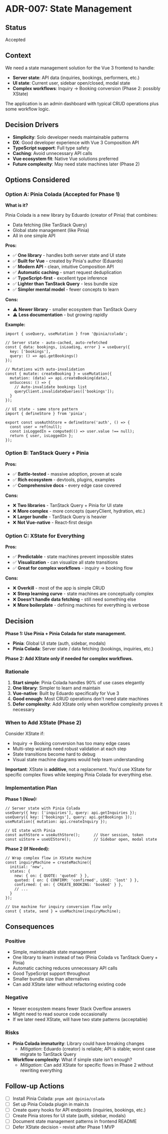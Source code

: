 # ADR-007: State Management

## Status

Accepted

## Context

We need a state management solution for the Vue 3 frontend to handle:

- **Server state**: API data (inquiries, bookings, performers, etc.)
- **UI state**: Current user, sidebar open/closed, modal state
- **Complex workflows**: Inquiry → Booking conversion (Phase 2: possibly XState)

The application is an admin dashboard with typical CRUD operations plus some workflow logic.

## Decision Drivers

- **Simplicity**: Solo developer needs maintainable patterns
- **DX**: Good developer experience with Vue 3 Composition API
- **TypeScript support**: Full type safety
- **Caching**: Avoid unnecessary API calls
- **Vue ecosystem fit**: Native Vue solutions preferred
- **Future complexity**: May need state machines later (Phase 2)

## Options Considered

### Option A: Pinia Colada (Accepted for Phase 1)

**What is it?**

Pinia Colada is a new library by Eduardo (creator of Pinia) that combines:

- Data fetching (like TanStack Query)
- Global state management (like Pinia)
- All in one simple API

**Pros:**

- ✅ **One library** - handles both server state and UI state
- ✅ **Built for Vue** - created by Pinia's author (Eduardo)
- ✅ **Modern API** - clean, intuitive Composition API
- ✅ **Automatic caching** - smart request deduplication
- ✅ **TypeScript-first** - excellent type inference
- ✅ **Lighter than TanStack Query** - less bundle size
- ✅ **Simpler mental model** - fewer concepts to learn

**Cons:**

- ⚠️ **Newer library** - smaller ecosystem than TanStack Query
- ⚠️ **Less documentation** - but growing rapidly

**Example:**

```tsx
import { useQuery, useMutation } from '@pinia/colada';

// Server state - auto-cached, auto-refetched
const { data: bookings, isLoading, error } = useQuery({
  key: ['bookings'],
  query: () => api.getBookings()
});

// Mutations with auto-invalidation
const { mutate: createBooking } = useMutation({
  mutation: (data) => api.createBooking(data),
  onSuccess: () => {
    // Auto-invalidate bookings list
    queryClient.invalidateQueries(['bookings']);
  }
});

// UI state - same store pattern
import { defineStore } from 'pinia';

export const useAuthStore = defineStore('auth', () => {
  const user = ref(null);
  const isLoggedIn = computed(() => user.value !== null);
  return { user, isLoggedIn };
});
```

### Option B: TanStack Query + Pinia

**Pros:**

- ✅ **Battle-tested** - massive adoption, proven at scale
- ✅ **Rich ecosystem** - devtools, plugins, examples
- ✅ **Comprehensive docs** - every edge case covered

**Cons:**

- ❌ **Two libraries** - TanStack Query + Pinia for UI state
- ❌ **More complex** - more concepts (queryClient, hydration, etc.)
- ❌ **Larger bundle** - TanStack Query is heavier
- ❌ **Not Vue-native** - React-first design

### Option C: XState for Everything

**Pros:**

- ✅ **Predictable** - state machines prevent impossible states
- ✅ **Visualization** - can visualize all state transitions
- ✅ **Great for complex workflows** - inquiry → booking flow

**Cons:**

- ❌ **Overkill** - most of the app is simple CRUD
- ❌ **Steep learning curve** - state machines are conceptually complex
- ❌ **Doesn't handle data fetching** - still need something else
- ❌ **More boilerplate** - defining machines for everything is verbose

## Decision

**Phase 1: Use Pinia + Pinia Colada for state management.**

- **Pinia**: Global UI state (auth, sidebar, modals)
- **Pinia Colada**: Server state / data fetching (bookings, inquiries, etc.)

**Phase 2: Add XState only if needed for complex workflows.**

### Rationale

1. **Start simple**: Pinia Colada handles 90% of use cases elegantly
2. **One library**: Simpler to learn and maintain
3. **Vue-native**: Built by Eduardo specifically for Vue 3
4. **Good enough**: Most CRUD operations don't need state machines
5. **Defer complexity**: Add XState only when workflow complexity proves it necessary

### When to Add XState (Phase 2)

Consider XState if:

- Inquiry → Booking conversion has too many edge cases
- Multi-step wizards need robust validation at each step
- State transitions become hard to debug
- Visual state machine diagrams would help team understanding

**Important**: XState is **additive**, not a replacement. You'd use XState for specific complex flows while keeping Pinia Colada for everything else.

### Implementation Plan

**Phase 1 (Now):**

```tsx
// Server state with Pinia Colada
useQuery({ key: ['inquiries'], query: api.getInquiries });
useQuery({ key: ['bookings'], query: api.getBookings });
useMutation({ mutation: api.createInquiry });

// UI state with Pinia
const authStore = useAuthStore();      // User session, token
const uiStore = useUIStore();          // Sidebar open, modal state
```

**Phase 2 (If Needed):**

```tsx
// Wrap complex flow in XState machine
const inquiryMachine = createMachine({
  initial: 'new',
  states: {
    new: { on: { QUOTE: 'quoted' } },
    quoted: { on: { CONFIRM: 'confirmed', LOSE: 'lost' } },
    confirmed: { on: { CREATE_BOOKING: 'booked' } },
    // ...
  }
});

// Use machine for inquiry conversion flow only
const { state, send } = useMachine(inquiryMachine);
```

## Consequences

### Positive

- Simple, maintainable state management
- One library to learn instead of two (Pinia Colada vs TanStack Query + Pinia)
- Automatic caching reduces unnecessary API calls
- Good TypeScript support throughout
- Smaller bundle size than alternatives
- Can add XState later without refactoring existing code

### Negative

- Newer ecosystem means fewer Stack Overflow answers
- Might need to read source code occasionally
- If we later need XState, will have two state patterns (acceptable)

### Risks

- **Pinia Colada immaturity**: Library could have breaking changes
    - *Mitigation*: Eduardo (creator) is reliable; API is stable; worst case migrate to TanStack Query
- **Workflow complexity**: What if simple state isn't enough?
    - *Mitigation*: Can add XState for specific flows in Phase 2 without rewriting everything

## Follow-up Actions

- [ ]  Install Pinia Colada: `pnpm add @pinia/colada`
- [ ]  Set up Pinia Colada plugin in main.ts
- [ ]  Create query hooks for API endpoints (inquiries, bookings, etc.)
- [ ]  Create Pinia stores for UI state (auth, sidebar, modals)
- [ ]  Document state management patterns in frontend README
- [ ]  Defer XState decision - revisit after Phase 1 MVP